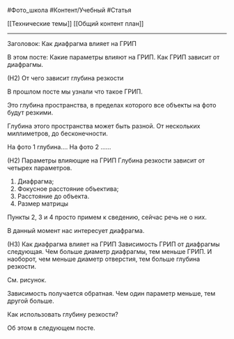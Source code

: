 #Фото_школа #Контент/Учебный #Статья 

[[Технические темы]]
[[Общий контент план]]
_________
Заголовок: Как диафрагма влияет на ГРИП

В этом посте:
Какие параметры влияют на ГРИП.
Как ГРИП зависит от диафрагмы.

(Н2) От чего зависит глубина резкости

В прошлом посте мы узнали что такое ГРИП. 

Это глубина пространства, в пределах которого все объекты на фото будут резкими.

Глубина этого пространства может быть разной.
От нескольких миллиметров, до бесконечности.

На фото 1 глубина....
На фото 2 ......

(Н2) Параметры влияющие на ГРИП 
Глубина резкости зависит от четырех параметров.
1. Диафрагма;
2. Фокусное расстояние объектива;
3. Расстояние до объекта.
4. Размер матрицы

Пункты 2, 3 и 4 просто примем к сведению, сейчас речь не о них. 

В данный момент нас интересует диафрагма.

(Н3) Как диафрагма влияет на ГРИП
Зависимость ГРИП от диафрагмы следующая.
Чем больше диаметр диафрагмы, тем меньше ГРИП. 
И наоборот, чем меньше диаметр отверстия, тем больше глубина резкости.

См. рисунок.

Зависимость получается обратная. Чем один параметр меньше, тем другой больше.


Как использовать глубину резкости?

Об этом в следующем посте.